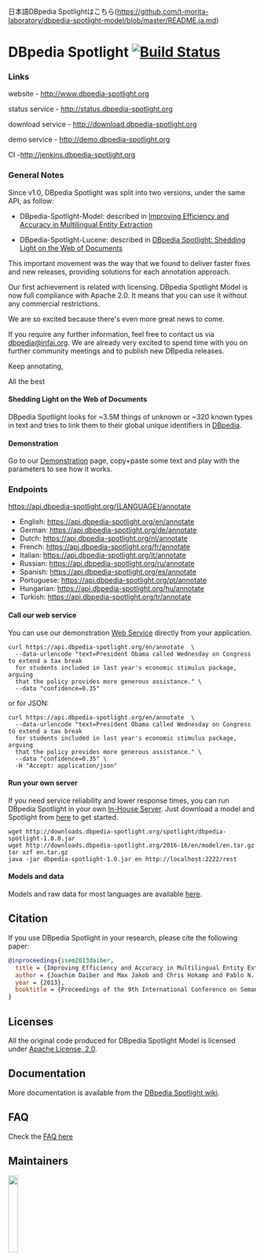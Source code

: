 日本語DBpedia Spotlightはこちら(https://github.com/t-morita-laboratory/dbpedia-spotlight-model/blob/master/README.ja.md)  

# DBpedia Spotlight [![Build Status](https://travis-ci.org/dbpedia-spotlight/dbpedia-spotlight-model.svg?branch=master)](https://travis-ci.org/dbpedia-spotlight/dbpedia-spotlight-model)


### Links

website - http://www.dbpedia-spotlight.org

status service	- http://status.dbpedia-spotlight.org

download service - http://download.dbpedia-spotlight.org

demo service - http://demo.dbpedia-spotlight.org

CI -http://jenkins.dbpedia-spotlight.org


### General Notes

Since v1.0, DBpedia Spotlight was split into two versions, under the same API,  as follow:

  - DBpedia-Spotlight-Model: described in [Improving Efficiency and Accuracy in Multilingual Entity Extraction](http://jodaiber.de/doc/entity.pdf)

  - DBpedia-Spotlight-Lucene: described in [DBpedia Spotlight: Shedding Light on the Web of Documents](http://www.dbpedia-spotlight.org/docs/spotlight.pdf)

This important movement was the way that we found to deliver faster fixes and new releases, providing solutions for each annotation approach.

Our first achievement is related with licensing. DBpedia Spotlight Model is now full compliance with Apache 2.0. It means that you can use it without any commercial restrictions.

We are so excited because there's even more great news to come.

If you require any further information, feel free to contact us via dbpedia@infai.org. We are already very excited to spend time with you on further community meetings and to publish new DBpedia releases.

Keep annotating,

All the best


#### Shedding Light on the Web of Documents

DBpedia Spotlight looks for ~3.5M things of unknown or ~320 known types in text and tries to link them to their global unique identifiers in [DBpedia](http://dbpedia.org).

#### Demonstration

Go to our [Demonstration](http://dbpedia-spotlight.github.io/demo/) page, copy+paste some text and play with the parameters to see how it works.


### Endpoints

https://api.dbpedia-spotlight.org/{LANGUAGE}/annotate

  - English: https://api.dbpedia-spotlight.org/en/annotate
  - German: https://api.dbpedia-spotlight.org/de/annotate
  - Dutch: https://api.dbpedia-spotlight.org/nl/annotate
  - French: https://api.dbpedia-spotlight.org/fr/annotate
  - Italian: https://api.dbpedia-spotlight.org/it/annotate
  - Russian: https://api.dbpedia-spotlight.org/ru/annotate
  - Spanish: https://api.dbpedia-spotlight.org/es/annotate
  - Portuguese: https://api.dbpedia-spotlight.org/pt/annotate
  - Hungarian: https://api.dbpedia-spotlight.org/hu/annotate
  - Turkish:  https://api.dbpedia-spotlight.org/tr/annotate


#### Call our web service

You can use our demonstration [Web Service](http://github.com/dbpedia-spotlight/dbpedia-spotlight/wiki/Web-service) directly from your application.

    curl https://api.dbpedia-spotlight.org/en/annotate  \
      --data-urlencode "text=President Obama called Wednesday on Congress to extend a tax break
      for students included in last year's economic stimulus package, arguing
      that the policy provides more generous assistance." \
      --data "confidence=0.35"

or for JSON:

    curl https://api.dbpedia-spotlight.org/en/annotate  \
      --data-urlencode "text=President Obama called Wednesday on Congress to extend a tax break
      for students included in last year's economic stimulus package, arguing
      that the policy provides more generous assistance." \
      --data "confidence=0.35" \
      -H "Accept: application/json"

#### Run your own server

If you need service reliability and lower response times, you can run DBpedia Spotlight in your own [In-House Server](https://github.com/dbpedia-spotlight/dbpedia-spotlight/wiki/Installation). Just download a model and Spotlight from [here](http://downloads.dbpedia-spotlight.org) to get started.

    wget http://downloads.dbpedia-spotlight.org/spotlight/dbpedia-spotlight-1.0.0.jar
    wget http://downloads.dbpedia-spotlight.org/2016-16/en/model/en.tar.gz
    tar xzf en.tar.gz
    java -jar dbpedia-spotlight-1.0.jar en http://localhost:2222/rest

#### Models and data

Models and raw data for most languages are available [here](http://downloads.dbpedia-spotlight.org).

## Citation

If you use DBpedia Spotlight in your research, please cite the following paper:

```bibtex
@inproceedings{isem2013daiber,
  title = {Improving Efficiency and Accuracy in Multilingual Entity Extraction},
  author = {Joachim Daiber and Max Jakob and Chris Hokamp and Pablo N. Mendes},
  year = {2013},
  booktitle = {Proceedings of the 9th International Conference on Semantic Systems (I-Semantics)}
}
```


## Licenses

All the original code produced for DBpedia Spotlight Model is licensed under  [Apache License, 2.0](http://www.apache.org/licenses/LICENSE-2.0.html).

## Documentation

More documentation is available from the [DBpedia Spotlight wiki](https://github.com/dbpedia-spotlight/dbpedia-spotlight/wiki).

## FAQ

Check the [FAQ here](https://github.com/dbpedia-spotlight/dbpedia-spotlight/wiki/faq)


## Maintainers

<a href="http://infai.org"><img src="https://infai.org/wp-content/uploads/2017/08/InfAI-Logo.png" align="left" height="20%" width="20%" ></a>
